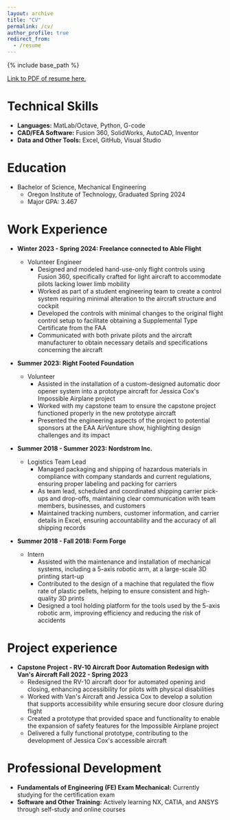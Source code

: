 ```yaml
---
layout: archive
title: "CV"
permalink: /cv/
author_profile: true
redirect_from:
  - /resume
---
```


{% include base_path %}

[Link to PDF of resume here.](https://raceross.github.io/files/resume.pdf)

Technical Skills  
======  
* <strong>Languages:</strong> MatLab/Octave, Python, G-code  
* <strong>CAD/FEA Software:</strong> Fusion 360, SolidWorks, AutoCAD, Inventor  
* <strong>Data and Other Tools:</strong> Excel, GitHub, Visual Studio  

Education
======
* Bachelor of Science, Mechanical Engineering
  * Oregon Institute of Technology, Graduated Spring 2024
  * Major GPA: 3.467

Work Experience  
======  
* <strong>Winter 2023 - Spring 2024: Freelance connected to Able Flight</strong>  
  * Volunteer Engineer  
    * Designed and modeled hand-use-only flight controls using Fusion 360, specifically crafted for light aircraft to accommodate pilots lacking lower limb mobility  
    * Worked as part of a student engineering team to create a control system requiring minimal alteration to the aircraft structure and cockpit  
    * Developed the controls with minimal changes to the original flight control setup to facilitate obtaining a Supplemental Type Certificate from the FAA  
    * Communicated with both private pilots and the aircraft manufacturer to obtain necessary details and specifications concerning the aircraft  

* <strong>Summer 2023: Right Footed Foundation</strong>  
  * Volunteer  
    * Assisted in the installation of a custom-designed automatic door opener system into a prototype aircraft for Jessica Cox's Impossible Airplane project  
    * Worked with my capstone team to ensure the capstone project functioned properly in the new prototype aircraft  
    * Presented the engineering aspects of the project to potential sponsors at the EAA AirVenture show, highlighting design challenges and its impact  

* <strong>Summer 2018 - Summer 2023: Nordstrom Inc.</strong>  
  * Logistics Team Lead  
    * Managed packaging and shipping of hazardous materials in compliance with company standards and current regulations, ensuring proper labeling and packing for carriers  
    * As team lead, scheduled and coordinated shipping carrier pick-ups and drop-offs, maintaining clear communication with team members, businesses, and customers  
    * Maintained tracking numbers, customer information, and carrier details in Excel, ensuring accountability and the accuracy of all shipping records  

* <strong>Summer 2018 - Fall 2018: Form Forge</strong>  
  * Intern  
    * Assisted with the maintenance and installation of mechanical systems, including a 5-axis robotic arm, at a large-scale 3D printing start-up  
    * Contributed to the design of a machine that regulated the flow rate of plastic pellets, helping to ensure consistent and high-quality 3D prints  
    * Designed a tool holding platform for the tools used by the 5-axis robotic arm, improving efficiency and reducing the risk of accidents  

Project experience
======
* <strong>Capstone Project - RV-10 Aircraft Door Automation Redesign with Van's Aircraft Fall 2022 - Spring 2023 </strong>
  * Redesigned the RV-10 aircraft door for automated opening and closing, enhancing accessibility for pilots with physical disabilities
  * Worked with Van's Aircraft and Jessica Cox to develop a solution that supports accessibility while ensuring secure door closure during flight
  * Created a prototype that provided space and functionality to enable the expansion of safety features for the Impossible Airplane project
  * Delivered a fully functional prototype, contributing to the development of Jessica Cox's accessible aircraft

Professional Development
======
* <strong>Fundamentals of Engineering (FE) Exam Mechanical:</strong> Currently studying for the certification exam
* <strong>Software and Other Training:</strong> Actively learning NX, CATIA, and ANSYS through self-study and online courses